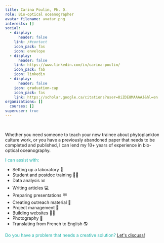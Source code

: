 ```yaml
---
title: Carina Poulin, Ph. D.
role: Bio-optical oceanographer
avatar_filename: avatar.png
interests: []
social:
  - display:
      header: false
    link: /#contact
    icon_pack: fas
    icon: envelope
  - display:
      header: false
    link: https://www.linkedin.com/in/carina-poulin/
    icon_pack: fab
    icon: linkedin
  - display:
      header: false
    icon: graduation-cap
    icon_pack: fas
    link: https://scholar.google.ca/citations?user=8iZDE8MAAAAJ&hl=en
organizations: []
  courses: []
superuser: true
---
```

</br>

Whether you need someone to teach your new trainee about phytoplankton culture work, or you have a previously abandoned paper that needs to be completed and published, I can lend my 10+ years of experience in bio-optical oceanography. 

<font color=#20B2AA>I can assist with:</font>

* Setting up a laboratory :test_tube: 
* Student and postdoc training :scientist: 
* Data analysis :bar_chart:
* Writing articles :computer: 
* Preparing presentations :placard: 
* Creating outreach material :seedling: 
* Project management :calendar:
* Building websites :technologist: 
* Photography :camera_flash:
* Translating from French to English :earth_americas: 

<font color=#20B2AA>Do you have a problem that needs a creative solution? [Let's discuss!](#contact) </font>
